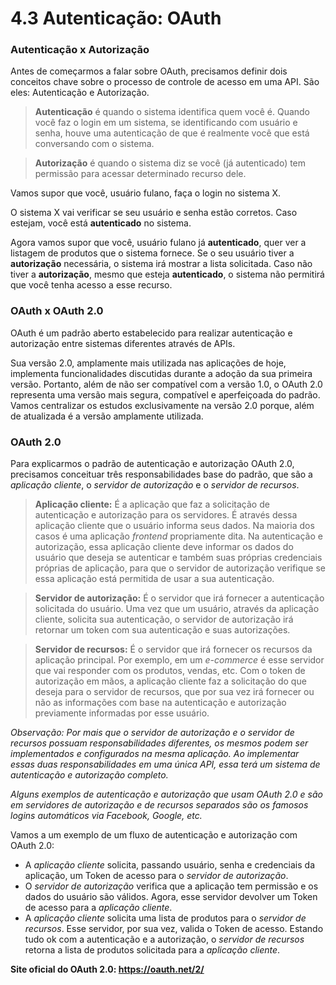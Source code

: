 # 4.3 Autenticação: OAuth

### Autenticação x Autorização

Antes de começarmos a falar sobre OAuth, precisamos definir dois conceitos chave sobre o processo de controle de acesso em uma API. São eles: Autenticação e Autorização.

> **Autenticação** é quando o sistema identifica quem você é. Quando você faz o login em um sistema, se identificando com usuário e senha, houve uma autenticação de que é realmente você que está conversando com o sistema.

> **Autorização** é quando o sistema diz se você (já autenticado) tem permissão para acessar determinado recurso dele.

Vamos supor que você, usuário fulano, faça o login no sistema X.

O sistema X vai verificar se seu usuário e senha estão corretos. Caso estejam, você está **autenticado** no sistema.

Agora vamos supor que você, usuário fulano já **autenticado**, quer ver a listagem de produtos que o sistema fornece. Se o seu usuário tiver a **autorização** necessária, o sistema irá mostrar a lista solicitada. Caso não tiver a **autorização**, mesmo que esteja **autenticado**, o sistema não permitirá que você tenha acesso a esse recurso.

### OAuth x OAuth 2.0

OAuth é um padrão aberto estabelecido para realizar autenticação e autorização entre sistemas diferentes através de APIs.

Sua versão 2.0, amplamente mais utilizada nas aplicações de hoje, implementa funcionalidades discutidas durante a adoção da sua primeira versão. Portanto, além de não ser compatível com a versão 1.0, o OAuth 2.0 representa uma versão mais segura, compatível e aperfeiçoada do padrão. Vamos centralizar os estudos exclusivamente na versão 2.0 porque, além de atualizada é a versão amplamente utilizada.

### OAuth 2.0

Para explicarmos o padrão de autenticação e autorização OAuth 2.0, precisamos conceituar três responsabilidades base do padrão, que são a *aplicação cliente*, o *servidor de autorização* e o *servidor de recursos*.

> **Aplicação cliente:** É a aplicação que faz a solicitação de autenticação e autorização para os servidores. É através dessa aplicação cliente que o usuário informa seus dados. Na maioria dos casos é uma aplicação _frontend_ propriamente dita. Na autenticação e autorização, essa aplicação cliente deve informar os dados do usuário que deseja se autenticar e também suas próprias credenciais próprias de aplicação, para que o servidor de autorização verifique se essa aplicação está permitida de usar a sua autenticação.

> **Servidor de autorização:** É o servidor que irá fornecer a autenticação solicitada do usuário. Uma vez que um usuário, através da aplicação cliente, solicita sua autenticação, o servidor de autorização irá retornar um token com sua autenticação e suas autorizações.

> **Servidor de recursos:** É o servidor que irá fornecer os recursos da aplicação principal. Por exemplo, em um _e-commerce_ é esse servidor que vai responder com os produtos, vendas, etc. Com o token de autorização em mãos, a aplicação cliente faz a solicitação do que deseja para o servidor de recursos, que por sua vez irá fornecer ou não as informações com base na autenticação e autorização previamente informadas por esse usuário.

_Observação: Por mais que o servidor de autorização e o servidor de recursos possuam responsabilidades diferentes, os mesmos podem ser implementados e configurados na mesma aplicação. Ao implementar essas duas responsabilidades em uma única API, essa terá um sistema de autenticação e autorização completo._

_Alguns exemplos de autenticação e autorização que usam OAuth 2.0 e são em servidores de autorização e de recursos separados são os famosos _logins_ automáticos via Facebook, Google, etc._

Vamos a um exemplo de um fluxo de autenticação e autorização com OAuth 2.0:

- A *aplicação cliente* solicita, passando usuário, senha e credenciais da aplicação, um Token de acesso para o *servidor de autorização*.
- O *servidor de autorização* verifica que a aplicação tem permissão e os dados do usuário são válidos. Agora, esse servidor devolver um Token de acesso para a *aplicação cliente*.
- A *aplicação cliente* solicita uma lista de produtos para o *servidor de recursos*. Esse servidor, por sua vez, valida o Token de acesso. Estando tudo ok com a autenticação e a autorização, o *servidor de recursos* retorna a lista de produtos solicitada para a *aplicação cliente*.

**Site oficial do OAuth 2.0: https://oauth.net/2/**

